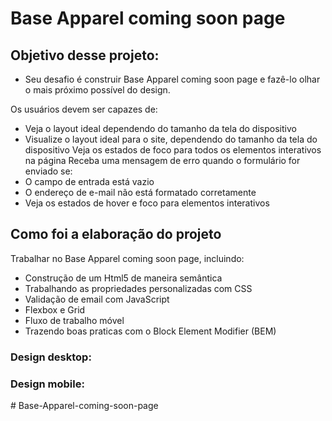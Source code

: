 # Base Apparel coming soon page

## Objetivo desse projeto:

* Seu desafio é construir Base Apparel coming soon page e fazê-lo olhar o mais próximo possível do design.

Os usuários devem ser capazes de:

* Veja o layout ideal dependendo do tamanho da tela do dispositivo
* Visualize o layout ideal para o site, dependendo do tamanho da tela do dispositivo
Veja os estados de foco para todos os elementos interativos na página
Receba uma mensagem de erro quando o formulário for enviado se:
* O campo de entrada está vazio
* O endereço de e-mail não está formatado corretamente
* Veja os estados de hover e foco para elementos interativos

## Como foi a elaboração do projeto

 Trabalhar no Base Apparel coming soon page, incluindo:
 * Construção de um Html5 de maneira semântica
 * Trabalhando as propriedades personalizadas com CSS
 * Validação de email com JavaScript
 * Flexbox e Grid
 * Fluxo de trabalho móvel
 * Trazendo boas praticas com o Block Element Modifier (BEM)


### Design desktop:

### Design mobile:
#   B a s e - A p p a r e l - c o m i n g - s o o n - p a g e  
 